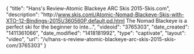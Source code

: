 {
    "title": "Hans's Review-Atomic Blackeye ARC Skis 2015-Skis.com",
    "description": "http:\/\/www.skis.com\/Atomic-Nomad-Blackeye-Skis-with-XTO-12-Bindings-2015\/360560P,default,pd.html The Nomad Blackeye is a perfect ski for the beginner to inte...",
    "videoid": "3765303",
    "date_created": "1411361066",
    "date_modified": "1418181992",
    "type": "captivate",
    "layout": "video",
    "url": "\/v\/hans-s-review-atomic-blackeye-arc-skis-2015-skis-com\/3765303"
}